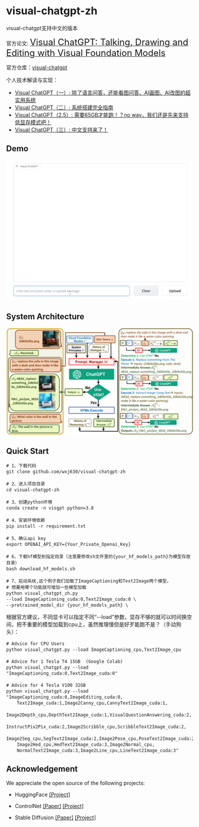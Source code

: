 # visual-chatgpt-zh
visual-chatgpt支持中文的版本


官方论文: [<font size=5>Visual ChatGPT: Talking, Drawing and Editing with Visual Foundation Models</font>](https://arxiv.org/abs/2303.04671)

官方仓库：[visual-chatgpt](https://github.com/microsoft/visual-chatgpt)

个人技术解读与实现：
- [Visual ChatGPT（一）: 除了语言问答，还能看图问答、AI画图、AI改图的超实用系统](https://zhuanlan.zhihu.com/p/612627818)
- [Visual ChatGPT（二）: 系统搭建完全指南](https://zhuanlan.zhihu.com/p/613449915)
- [Visual ChatGPT（2.5）: 需要65GB才能跑！？no way，我们还是先来支持低显存模式吧！](https://zhuanlan.zhihu.com/p/613453952)
- [Visual ChatGPT（三）: 中文支持来了！](https://zhuanlan.zhihu.com/p/612798137)


## Demo 
<img src="./assets/demo_short.gif" width="750">

##  System Architecture 

 
<p align="center"><img src="./assets/figure.jpg" alt="Logo"></p>


## Quick Start

```
# 1、下载代码
git clone github.com/wxj630/visual-chatgpt-zh

# 2、进入项目目录
cd visual-chatgpt-zh

# 3、创建python环境
conda create -n visgpt python=3.8

# 4、安装环境依赖
pip install -r requirement.txt

# 5、确认api key
export OPENAI_API_KEY={Your_Private_Openai_Key}

# 6、下载hf模型到指定目录（注意要修改sh文件里的{your_hf_models_path}为模型存放目录）
bash download_hf_models.sh

# 7、启动系统,这个例子我们加载了ImageCaptioning和Text2Image两个模型，
# 想要用哪个功能就可增加一些模型加载
python visual_chatgpt_zh.py 
--load ImageCaptioning_cuda:0,Text2Image_cuda:0 \
--pretrained_model_dir {your_hf_models_path} \
```

根据官方建议，不同显卡可以指定不同“--load”参数，显存不够的就可以时间换空间，把不重要的模型加载到cpu上，虽然推理慢但是好歹能跑不是？（手动狗头）：
```
# Advice for CPU Users
python visual_chatgpt.py --load ImageCaptioning_cpu,Text2Image_cpu

# Advice for 1 Tesla T4 15GB  (Google Colab)                       
python visual_chatgpt.py --load "ImageCaptioning_cuda:0,Text2Image_cuda:0"
                                
# Advice for 4 Tesla V100 32GB                            
python visual_chatgpt.py --load "ImageCaptioning_cuda:0,ImageEditing_cuda:0,
    Text2Image_cuda:1,Image2Canny_cpu,CannyText2Image_cuda:1,
    Image2Depth_cpu,DepthText2Image_cuda:1,VisualQuestionAnswering_cuda:2,
    InstructPix2Pix_cuda:2,Image2Scribble_cpu,ScribbleText2Image_cuda:2,
    Image2Seg_cpu,SegText2Image_cuda:2,Image2Pose_cpu,PoseText2Image_cuda:2,
    Image2Hed_cpu,HedText2Image_cuda:3,Image2Normal_cpu,
    NormalText2Image_cuda:3,Image2Line_cpu,LineText2Image_cuda:3"
```


## Acknowledgement
We appreciate the open source of the following projects:

- HuggingFace [[Project]](https://github.com/huggingface/transformers)

- ControlNet  [[Paper]](https://arxiv.org/abs/2302.05543) [[Project]](https://github.com/lllyasviel/ControlNet)

- Stable Diffusion [[Paper]](https://arxiv.org/abs/2112.10752)  [[Project]](https://github.com/CompVis/stable-diffusion)
